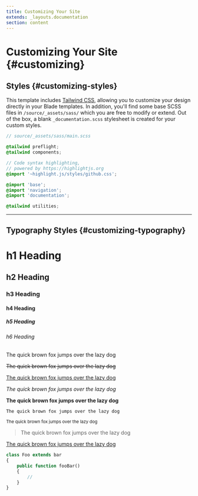 ```yaml
---
title: Customizing Your Site
extends: _layouts.documentation
section: content
---
```

# Customizing Your Site {#customizing}

## Styles {#customizing-styles}

This template includes [Tailwind CSS](https://tailwindcss.com), allowing you to customize your design directly in your Blade templates. In addition, you'll find some base SCSS files in `/source/_assets/sass/` which you are free to modify or extend. Out of the box, a blank `_documentation.scss` stylesheet is created for your custom styles.

```scss
// source/_assets/sass/main.scss

@tailwind preflight;
@tailwind components;

// Code syntax highlighting,
// powered by https://highlightjs.org
@import '~highlight.js/styles/github.css';

@import 'base';
@import 'navigation';
@import 'documentation';

@tailwind utilities;
```

---

## Typography Styles {#customizing-typography}

<div markdown="1" class="example pt-6">

# h1 Heading
## h2 Heading
### h3 Heading
#### h4 Heading
##### h5 Heading
###### h6 Heading

The quick brown fox jumps over the lazy dog

<s>The quick brown fox jumps over the lazy dog</s>

<u>The quick brown fox jumps over the lazy dog</u>

_The quick brown fox jumps over the lazy dog_

**The quick brown fox jumps over the lazy dog**

`The quick brown fox jumps over the lazy dog`

<small>The quick brown fox jumps over the lazy dog</small>

> The quick brown fox jumps over the lazy dog

[The quick brown fox jumps over the lazy dog](#)

```php
class Foo extends bar
{
    public function fooBar()
    {
        //
    }
}
```
